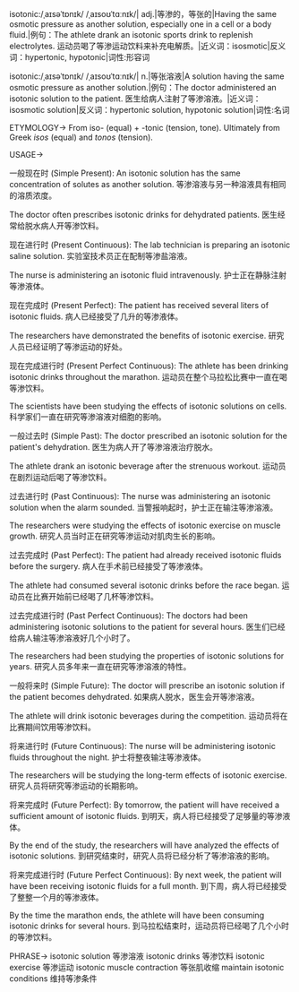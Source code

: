 isotonic:/ˌaɪsəˈtɒnɪk/ /ˌaɪsoʊˈtɑːnɪk/| adj.|等渗的，等张的|Having the same osmotic pressure as another solution, especially one in a cell or a body fluid.|例句：The athlete drank an isotonic sports drink to replenish electrolytes. 运动员喝了等渗运动饮料来补充电解质。|近义词：isosmotic|反义词：hypertonic, hypotonic|词性:形容词

isotonic:/ˌaɪsəˈtɒnɪk/ /ˌaɪsoʊˈtɑːnɪk/| n.|等张溶液|A solution having the same osmotic pressure as another solution.|例句：The doctor administered an isotonic solution to the patient. 医生给病人注射了等渗溶液。|近义词：isosmotic solution|反义词：hypertonic solution, hypotonic solution|词性:名词


ETYMOLOGY->
From iso- (equal) + -tonic (tension, tone).  Ultimately from Greek *isos* (equal) and *tonos* (tension).


USAGE->

一般现在时 (Simple Present):
An isotonic solution has the same concentration of solutes as another solution. 等渗溶液与另一种溶液具有相同的溶质浓度。

The doctor often prescribes isotonic drinks for dehydrated patients. 医生经常给脱水病人开等渗饮料。


现在进行时 (Present Continuous):
The lab technician is preparing an isotonic saline solution. 实验室技术员正在配制等渗盐溶液。

The nurse is administering an isotonic fluid intravenously. 护士正在静脉注射等渗液体。


现在完成时 (Present Perfect):
The patient has received several liters of isotonic fluids. 病人已经接受了几升的等渗液体。

The researchers have demonstrated the benefits of isotonic exercise. 研究人员已经证明了等渗运动的好处。


现在完成进行时 (Present Perfect Continuous):
The athlete has been drinking isotonic drinks throughout the marathon.  运动员在整个马拉松比赛中一直在喝等渗饮料。

The scientists have been studying the effects of isotonic solutions on cells. 科学家们一直在研究等渗溶液对细胞的影响。


一般过去时 (Simple Past):
The doctor prescribed an isotonic solution for the patient's dehydration. 医生为病人开了等渗溶液治疗脱水。

The athlete drank an isotonic beverage after the strenuous workout. 运动员在剧烈运动后喝了等渗饮料。


过去进行时 (Past Continuous):
The nurse was administering an isotonic solution when the alarm sounded.  当警报响起时，护士正在输注等渗溶液。

The researchers were studying the effects of isotonic exercise on muscle growth. 研究人员当时正在研究等渗运动对肌肉生长的影响。


过去完成时 (Past Perfect):
The patient had already received isotonic fluids before the surgery. 病人在手术前已经接受了等渗液体。

The athlete had consumed several isotonic drinks before the race began. 运动员在比赛开始前已经喝了几杯等渗饮料。


过去完成进行时 (Past Perfect Continuous):
The doctors had been administering isotonic solutions to the patient for several hours. 医生们已经给病人输注等渗溶液好几个小时了。

The researchers had been studying the properties of isotonic solutions for years. 研究人员多年来一直在研究等渗溶液的特性。


一般将来时 (Simple Future):
The doctor will prescribe an isotonic solution if the patient becomes dehydrated. 如果病人脱水，医生会开等渗溶液。

The athlete will drink isotonic beverages during the competition.  运动员将在比赛期间饮用等渗饮料。


将来进行时 (Future Continuous):
The nurse will be administering isotonic fluids throughout the night. 护士将整夜输注等渗液体。

The researchers will be studying the long-term effects of isotonic exercise. 研究人员将研究等渗运动的长期影响。


将来完成时 (Future Perfect):
By tomorrow, the patient will have received a sufficient amount of isotonic fluids. 到明天，病人将已经接受了足够量的等渗液体。

By the end of the study, the researchers will have analyzed the effects of isotonic solutions. 到研究结束时，研究人员将已经分析了等渗溶液的影响。


将来完成进行时 (Future Perfect Continuous):
By next week, the patient will have been receiving isotonic fluids for a full month. 到下周，病人将已经接受了整整一个月的等渗液体。

By the time the marathon ends, the athlete will have been consuming isotonic drinks for several hours. 到马拉松结束时，运动员将已经喝了几个小时的等渗饮料。


PHRASE->
isotonic solution 等渗溶液
isotonic drinks 等渗饮料
isotonic exercise 等渗运动
isotonic muscle contraction 等张肌收缩
maintain isotonic conditions 维持等渗条件
